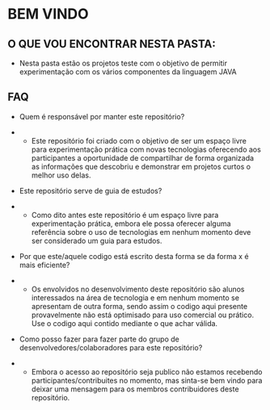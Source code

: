 # BEM VINDO

## O QUE VOU ENCONTRAR NESTA PASTA:

- Nesta pasta estão os projetos teste com o objetivo de permitir experimentação com os vários componentes da linguagem JAVA

## FAQ

- Quem é responsável por manter este repositório?

- - Este repositório foi criado com o objetivo de ser um espaço livre para experimentação prática com novas tecnologias oferecendo aos participantes a oportunidade de compartilhar de forma organizada as informações que descobriu e demonstrar em projetos curtos o melhor uso delas.

- Este repositório serve de guia de estudos?

- - Como dito antes este repositório é um espaço livre para experimentação prática, embora ele possa oferecer alguma referência sobre o uso de tecnologias em nenhum momento deve ser considerado um guia para estudos.

- Por que este/aquele codigo está escrito desta forma se da forma x é mais eficiente?

- - Os envolvidos no desenvolvimento deste repositório são alunos interessados na área de tecnologia e em nenhum momento se apresentam de outra forma, sendo assim o codigo aqui presente provavelmente não está optimisado para uso comercial ou prático. Use o codigo aqui contido mediante o que achar válida.

- Como posso fazer para fazer parte do grupo de desenvolvedores/colaboradores para este repositório?

- - Embora o acesso ao repositório seja publico não estamos recebendo participantes/contribuites no momento, mas sinta-se bem vindo para deixar uma mensagem para os membros contribuidores deste repositório.
